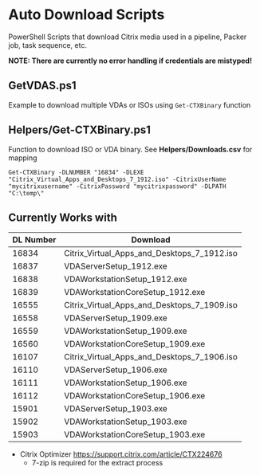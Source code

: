 # Auto Download Scripts
PowerShell Scripts that download Citrix media used in a pipeline, Packer job, task sequence, etc.

**NOTE: There are currently no error handling if credentials are mistyped!**

## GetVDAS.ps1
Example to download multiple VDAs or ISOs using `Get-CTXBinary` function

## Helpers/Get-CTXBinary.ps1
Function to download ISO or VDA binary.  See **Helpers/Downloads.csv** for mapping

`Get-CTXBinary -DLNUMBER "16834" -DLEXE "Citrix_Virtual_Apps_and_Desktops_7_1912.iso" -CitrixUserName "mycitrixusername" -CitrixPassword "mycitrixpassword" -DLPATH "C:\temp\"`

## Currently Works with
| DL Number | Download |
| --- | --- |
|16834|Citrix_Virtual_Apps_and_Desktops_7_1912.iso|
|16837|VDAServerSetup_1912.exe|
|16838|VDAWorkstationSetup_1912.exe|
|16839|VDAWorkstationCoreSetup_1912.exe|
|16555|Citrix_Virtual_Apps_and_Desktops_7_1909.iso|
|16558|VDAServerSetup_1909.exe|
|16559|VDAWorkstationSetup_1909.exe|
|16560|VDAWorkstationCoreSetup_1909.exe|
|16107|Citrix_Virtual_Apps_and_Desktops_7_1906.iso|
|16110|VDAServerSetup_1906.exe|
|16111|VDAWorkstationSetup_1906.exe|
|16112|VDAWorkstationCoreSetup_1906.exe|
|15901|VDAServerSetup_1903.exe|
|15902|VDAWorkstationSetup_1903.exe|
|15903|VDAWorkstationCoreSetup_1903.exe|

- Citrix Optimizer https://support.citrix.com/article/CTX224676
  - 7-zip is required for the extract process